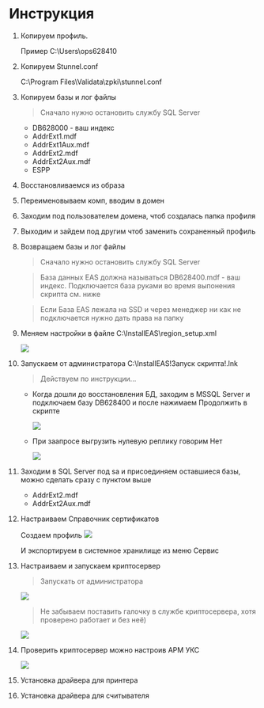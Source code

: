 # Инструкция

1. Копируем профиль.
    
    Пример C:\Users\ops628410
    
2. Копируем Stunnel.conf

   C:\Program Files\Validata\zpki\stunnel.conf
   
3. Копируем базы и лог файлы

   >Сначало нужно остановить службу SQL Server

   + DB628000 - ваш индекс   
   + AddrExt1.mdf   
   + AddrExt1Aux.mdf   
   + AddrExt2.mdf   
   + AddrExt2Aux.mdf   
   + ESPP

4. Восстановливаемся из образа
5. Переименовываем комп, вводим в домен
6. Заходим под пользователем домена, чтоб создалась папка профиля
7. Выходим и зайдем под другим чтоб заменить сохраненный профиль
8. Возвращаем базы и лог файлы

   >Сначало нужно остановить службу SQL Server
   
   >База данных EAS должна называться DB628400.mdf - ваш индекс. Подключается база руками во время выпонения скрипта см. ниже

   >Если База EAS лежала на SSD и через менеджер ни как не подключается нужно дать права на папку

9. Меняем настройки в файле C:\InstallEAS\region_setup.xml

    <img src="https://github.com/anti37/Win10_EAS/blob/main/region_setup.png">
   
10. Запускаем от администратора C:\InstallEAS\!Запуск скрипта!.lnk

    >Действуем по инструкции...
    
    + Когда дошли до восстановления БД, заходим в MSSQL Server и подключаем базу DB628400 и после нажимаем Продолжить в скрипте
        
        <img src="https://github.com/anti37/Win10_EAS/blob/main/connectDB.png">
     
    + При заапросе выгрузить нулевую реплику говорим Нет
        
        <img src="https://github.com/anti37/Win10_EAS/blob/main/replica.png">

11. Заходим в SQL Server под sa и присоединяем оставшиеся базы, можно сделать сразу с пунктом выше

    + AddrExt2.mdf
    + AddrExt2Aux.mdf

12. Настраиваем Справочник сертификатов

    Создаем профиль
    <img src="https://github.com/anti37/Win10_EAS/blob/main/certProfile.png">
    
    И экспортируем в системное хранилище из меню Сервис

13. Настраиваем и запускаем криптосервер

    >Запускать от администратора

    <img src="https://github.com/anti37/Win10_EAS/blob/main/crypto.png">
    
    >Не забываем поставить галочку в службе криптосервера, хотя проверено работает и без неё)

    <img src="https://github.com/anti37/Win10_EAS/blob/main/cryptoservice.png">
   
14. Проверить криптосервер можно настроив АРМ УКС

    <img src="https://github.com/anti37/Win10_EAS/blob/main/armuks.png">
   
15. Установка драйвера для принтера
16. Установка драйвера для считывателя
